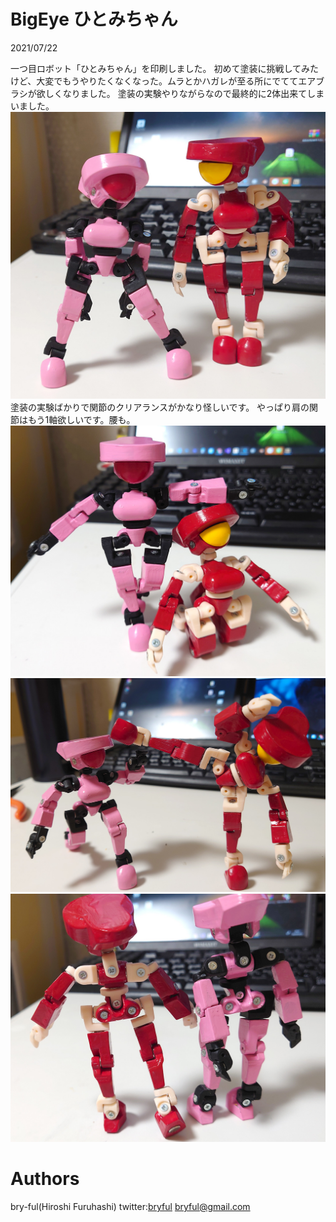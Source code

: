 ﻿# BigEye ひとみちゃん

2021/07/22<br>

一つ目ロボット「ひとみちゃん」を印刷しました。
初めて塗装に挑戦してみたけど、大変でもうやりたくなくなった。ムラとかハガレが至る所にでててエアブラシが欲しくなりました。
塗装の実験やりながらなので最終的に2体出来てしまいました。
![BigEye01.jpg](BigEye01.jpg)<br>
塗装の実験ばかりで関節のクリアランスがかなり怪しいです。
やっぱり肩の関節はもう1軸欲しいです。腰も。
![BigEye02.jpg](BigEye02.jpg)<br>
![BigEye03.jpg](BigEye03.jpg)<br>
![BigEye04.jpg](BigEye04.jpg)<br>



# Authors

bry-ful(Hiroshi Furuhashi)
twitter:[bryful](https://twitter.com/bryful)
bryful@gmail.com


